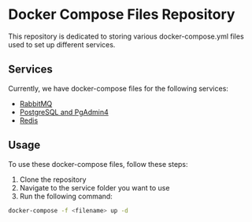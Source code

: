 # Docker Compose Files Repository

This repository is dedicated to storing various docker-compose.yml files used to set up different services.

## Services

Currently, we have docker-compose files for the following services:

- [RabbitMQ](rabbit-mq.docker-compose.yml)
- [PostgreSQL and PgAdmin4](postgresql-pgadmin4.docker-compose.yml)
- [Redis](redis-stack.docker-compose.yml)

## Usage

To use these docker-compose files, follow these steps:

1. Clone the repository
2. Navigate to the service folder you want to use
3. Run the following command:

```bash
docker-compose -f <filename> up -d
```
